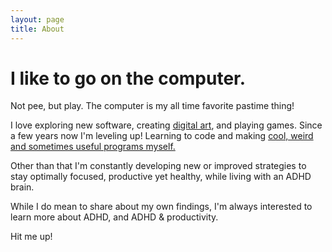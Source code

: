 ```yaml
---
layout: page
title: About
---
```

# I like to go on the computer.
Not pee, but play. The computer is my all time favorite pastime thing! 

I love exploring new software, creating [digital art](https://www.artstation.com/kompjoeterjonk), and playing games. Since a few years now I'm leveling up! Learning to code and making [cool, weird and sometimes useful programs myself.](https://github.com/RanDByyp)

Other than that I'm constantly developing new or improved strategies to stay optimally focused, productive yet healthy, while living with an ADHD brain. 

While I do mean to share about my own findings, I'm always interested to learn more about ADHD, and ADHD & productivity. 

Hit me up!